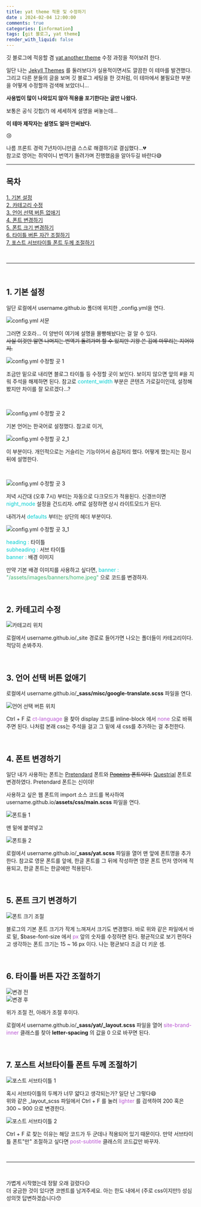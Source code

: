 ```yaml
---
title: yat theme 적용 및 수정하기
date : 2024-02-04 12:00:00
comments: true
categories: [information]
tags: [git 블로그, yat theme]
render_with_liquid: false
---
```


깃 블로그에 적응할 겸 [yat another theme](https://github.com/jeffreytse/jekyll-theme-yat) 수정 과정을 적어보려 한다.

일단 나는 <span data-proofer-ignore>[Jekyll Themes](http://jekyllthemes.org/)</span> 를 둘러보다가 실용적이면서도 깔끔한 이 테마를 발견했다. 그리고 다른 분들의 글을 보며 깃 블로그 세팅을 한 것처럼, 이 테마에서 불필요한 부분을 어떻게 수정할까 검색해 보았더니...

**사용법이 많이 나와있지 않아 적용을 포기한다는 글만 나왔다.**

보통은 공식 깃헙(?) 에 세세하게 설명을 써놓는데...

**이 테마 제작자는 설명도 얼마 안써놨다.**

😢

나름 프론트 경력 7년차이니만큼 스스로 해결하기로 결심했다...💔<br>
참고로 영어는 쥐약이니 번역기 돌려가며 진행했음을 알아두길 바란다😅



- - -


## 목차

[1. 기본 설정](#1-기본-설정)<br>
[2. 카테고리 수정](#2-카테고리-수정)<br>
[3. 언어 선택 버튼 없애기](#3-언어-선택-버튼-없애기)<br>
[4. 폰트 변경하기](#4-폰트-변경하기)<br>
[5. 폰트 크기 변경하기](#5-폰트-크기-변경하기)<br>
[6. 타이틀 버튼 자간 조절하기](#6-타이틀-버튼-자간-조절하기)<br>
[7. 포스트 서브타이틀 폰트 두께 조절하기](#7-포스트-서브타이틀-폰트-두께-조절하기)

<br>

- - -

<br>

## 1. 기본 설정

일단 로컬에서 username.github.io 폴더에 위치한 \_config.yml을 연다.

![config.yml 서문](https://jsh0924.github.io/assets/images/posts/240204_1.png)

그러면 오호라... 이 양반이 여기에 설명을 몰빵해놨다는 걸 알 수 있다.<br>
~~사실 이것만 알면 나머지는 번역기 돌려가며 할 수 있지만 기왕 쓴 김에 마무리는 지어야지.~~



![config.yml 수정할 곳 1](https://jsh0924.github.io/assets/images/posts/240204_2.png)

조금만 밑으로 내리면 블로그 타이틀 등 수정할 곳이 보인다.
보이지 않으면 앞의 #을 지워 주석을 해제하면 된다.
참고로 <span style="color: DarkTurquoise;">content_width</span> 부분은 콘텐츠 가로길이인데, 설정해 봤지만 차이를 잘 모르겠다...?


<br>

![config.yml 수정할 곳 2](https://jsh0924.github.io/assets/images/posts/240204_3.png)

기본 언어는 한국어로 설정했다. 참고로 이거,

![config.yml 수정할 곳 2_1](https://jsh0924.github.io/assets/images/posts/240204_3_1.png)

이 부분이다. 개인적으로는 거슬리는 기능이어서 숨김처리 했다. 어떻게 했는지는 잠시 뒤에 설명한다.


<br>

![config.yml 수정할 곳 3](https://jsh0924.github.io/assets/images/posts/240204_4.png)

저녁 시간대 (오후 7시) 부터는 자동으로 다크모드가 적용된다. 신경쓰이면 <span style="color: DarkTurquoise;">night_mode</span> 설정을 건드리자. off로 설정하면 상시 라이트모드가 된다.



내려가서 <span style="color: DarkTurquoise;">defaults</span> 부터는 상단의 헤더 부분이다.

![config.yml 수정할 곳 3_1](https://jsh0924.github.io/assets/images/posts/240204_4_1.png)

<span style="color: DarkTurquoise;">heading : </span>타이틀<br>
<span style="color: DarkTurquoise;">subheading : </span>서브 타이틀<br>
<span style="color: DarkTurquoise;">banner : </span>배경 이미지

만약 기본 배경 이미지를 사용하고 싶다면, <span style="color: DarkTurquoise;">banner : </span><span style="color: MediumSeaGreen;">"/assets/images/banners/home.jpeg"</span> 으로 코드를 변경하자.


<br>

## 2. 카테고리 수정

![카테고리 위치](https://jsh0924.github.io/assets/images/posts/240204_5.png)

로컬에서 username.github.io/\_site 경로로 들어가면 나오는 폴더들이 카테고리이다. 적당히 손봐주자.


<br>

## 3. 언어 선택 버튼 없애기

로컬에서 username.github.io/**\_sass/misc/google-translate.scss** 파일을 연다.

![언어 선택 버튼 위치](https://jsh0924.github.io/assets/images/posts/240204_6.png)

Ctrl + F 로 <span style="color: MediumOrchid">ct-language</span> 을 찾아 display 코드를 inline-block 에서 <span style="color: MediumOrchid">none</span> 으로 바꿔주면 된다. 나처럼 본래 css는 주석을 걸고 그 밑에 새 css를 추가하는 걸 추천한다.


<br>

## 4. 폰트 변경하기

일단 내가 사용하는 폰트는 [Pretendard](https://github.com/orioncactus/pretendard) 폰트와 ~~[Poppins](https://fonts.google.com/specimen/Poppins?query=Poppins) 폰트이다.~~ [Questrial](https://fonts.google.com/specimen/Questrial?query=Questrial) 폰트로 변경하였다. Pretendard 폰트는 신이야!

사용하고 싶은 웹 폰트의 import 소스 코드를 복사하여 username.github.io/**assets/css/main.scss** 파일을 연다.

![폰트들 1](https://jsh0924.github.io/assets/images/posts/240204_7.png)

맨 밑에 붙여넣고

![폰트들 2](https://jsh0924.github.io/assets/images/posts/240204_7_1.png)

로컬에서 username.github.io/**\_sass/yat.scss** 파일을 열어 맨 앞에 폰트명을 추가한다.
참고로 영문 폰트를 앞에, 한글 폰트를 그 뒤에 작성하면 영문 폰트 먼저 영어에 적용되고, 한글 폰트는 한글에만 적용된다.

<br>

## 5. 폰트 크기 변경하기

![폰트 크기 조절](https://jsh0924.github.io/assets/images/posts/240204_8.png)

블로그의 기본 폰트 크기가 작게 느껴져서 크기도 변경했다.
바로 위와 같은 파일에서 바로 밑, $base-font-size 에서 <span style="color: MediumOrchid">px</span> 앞의 숫자를 수정하면 된다.
평균적으로 보기 편하다고 생각하는 폰트 크기는 15 ~ 16 px 이다. 나는 평균보다 조금 더 키운 셈.

<br>

## 6. 타이틀 버튼 자간 조절하기

![변경 전](https://jsh0924.github.io/assets/images/posts/240204_9_1.png)<br>
![변경 후](https://jsh0924.github.io/assets/images/posts/240204_9.png)<br>

위가 조절 전, 아래가 조절 후이다.

로컬에서 username.github.io/**\_sass/yat/\_layout.scss** 파일을 열어 <span style="color: MediumOrchid">site-brand-inner</span> 클래스를 찾아 **letter-spacing** 의 값을 0 으로 바꾸면 된다.

<br>

## 7. 포스트 서브타이틀 폰트 두께 조절하기

![포스트 서브타이틀 1](https://jsh0924.github.io/assets/images/posts/240204_10.png)

혹시 서브타이틀의 두께가 너무 얇다고 생각되는가? 일단 난 그렇다😄<br>
위와 같은 \_layout_scss 파일에서 Ctrl + F 를 눌러 <span style="color: MediumOrchid">lighter</span> 를 검색하여 200 혹은 300 ~ 900 으로 변경한다.

![포스트 서브타이틀 2](https://jsh0924.github.io/assets/images/posts/240204_10_1.png)

Ctrl + F 로 찾는 이유는 해당 코드가 두 군데나 적용되어 있기 때문이다. 만약 서브타이틀 폰트"만" 조절하고 싶다면 <span style="color: MediumOrchid">post-subtitle</span> 클래스의 코드값만 바꾸자.


<br>

- - -

<br>

가볍게 시작했는데 정말 오래 걸렸다😑<br>
더 궁금한 것이 있다면 코멘트를 남겨주세요. 아는 한도 내에서 (주로 css이지만!) 성심성의껏 답변하겠습니다😙